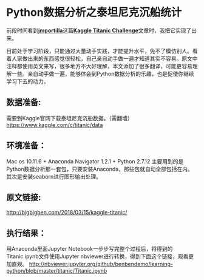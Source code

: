Python数据分析之泰坦尼克沉船统计
====================================

前段时间看到[**jmportilla**](https://github.com/jmportilla/Udemy-notes)这篇[**Kaggle Titanic Challenge**](http://nbviewer.jupyter.org/github/jmportilla/Udemy-notes/blob/master/Intro%20to%20Data%20Projects%20-%20Titanic.ipynb)文章时，我把它实现了出来。

目前处于学习阶段，只能通过大量动手实践，才能提升水平，免不了模仿别人。看着人家做出来的东西感觉很轻松，自己亲自动手做一遍才知道其实不容易。原文中注释都使用英文来写，很多地方不大好理解，本文添加了很多翻译，可能更容易理解一些。亲自动手做一遍，能够体会到Python数据分析的乐趣，也是促使你继续学习下去的动力。

数据准备:
-------
需要到Kaggle官网下载泰坦尼克沉船数据。（需翻墙）
https://www.kaggle.com/c/titanic/data

环境准备：
-------
Mac os 10.11.6 + Anaconda Navigator 1.2.1 + Python 2.7.12
主要用到的是Python数据分析那一套包，只要安装Anaconda，那些包就自动全部包括在内。其次是安装seaborn进行图形输出处理。

原文链接:
-------
http://bigbigben.com/2018/03/15/kaggle-titanic/

执行结果：
-------
用Anaconda里面Jupyter Notebook一步步写完整个过程后，将得到的Titanic.ipynb文件使用Jupyter nbviewer进行转换，得到下面这个链接，观看更加直观。
http://nbviewer.jupyter.org/github/benbendemo/learning-python/blob/master/titanic/Titanic.ipynb
